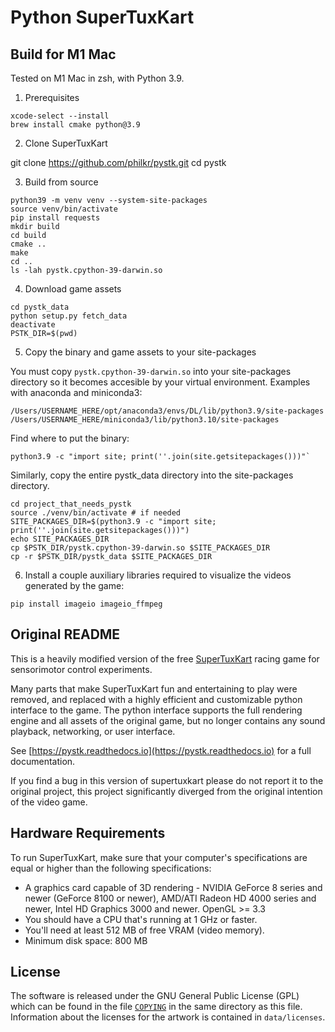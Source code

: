 # Python SuperTuxKart

## Build for M1 Mac

Tested on M1 Mac in zsh, with Python 3.9.

1. Prerequisites

```shell
xcode-select --install
brew install cmake python@3.9
```

2. Clone SuperTuxKart

git clone https://github.com/philkr/pystk.git
cd pystk

3. Build from source

```shell
python39 -m venv venv --system-site-packages
source venv/bin/activate
pip install requests
mkdir build
cd build
cmake ..
make
cd ..
ls -lah pystk.cpython-39-darwin.so
```

4. Download game assets

```shell
cd pystk_data
python setup.py fetch_data
deactivate
PSTK_DIR=$(pwd)
```

5. Copy the binary and game assets to your site-packages

You must copy `pystk.cpython-39-darwin.so` into your site-packages directory so it becomes accesible by your virtual environment. Examples with anaconda and miniconda3:

`/Users/USERNAME_HERE/opt/anaconda3/envs/DL/lib/python3.9/site-packages`
`/Users/USERNAME_HERE/miniconda3/lib/python3.10/site-packages`

Find where to put the binary: 

```shell
python3.9 -c "import site; print(''.join(site.getsitepackages()))"`
```

Similarly, copy the entire pystk_data directory into the site-packages directory.

```shell
cd project_that_needs_pystk
source ./venv/bin/activate # if needed
SITE_PACKAGES_DIR=$(python3.9 -c "import site; print(''.join(site.getsitepackages()))")
echo SITE_PACKAGES_DIR
cp $PSTK_DIR/pystk.cpython-39-darwin.so $SITE_PACKAGES_DIR
cp -r $PSTK_DIR/pystk_data $SITE_PACKAGES_DIR
```

6. Install a couple auxiliary libraries required to visualize the videos generated by the game:

```shell
pip install imageio imageio_ffmpeg
```


## Original README

This is a heavily modified version of the free [SuperTuxKart](https://github.com/supertuxkart/stk-code) racing game for sensorimotor control experiments.

Many parts that make SuperTuxKart fun and entertaining to play were removed, and replaced with a highly efficient and customizable python interface to the game.
The python interface supports the full rendering engine and all assets of the original game, but no longer contains any sound playback, networking, or user interface.

See [https://pystk.readthedocs.io](https://pystk.readthedocs.io) for a full documentation.

If you find a bug in this version of supertuxkart please do not report it to the original project, this project significantly diverged from the original intention of the video game.

## Hardware Requirements
To run SuperTuxKart, make sure that your computer's specifications are equal or higher than the following specifications:

* A graphics card capable of 3D rendering - NVIDIA GeForce 8 series and newer (GeForce 8100 or newer), AMD/ATI Radeon HD 4000 series and newer, Intel HD Graphics 3000 and newer. OpenGL >= 3.3
* You should have a CPU that's running at 1 GHz or faster. 
* You'll need at least 512 MB of free VRAM (video memory).
* Minimum disk space: 800 MB 

## License
The software is released under the GNU General Public License (GPL) which can be found in the file [`COPYING`](/COPYING) in the same directory as this file. Information about the licenses for the artwork is contained in `data/licenses`.
